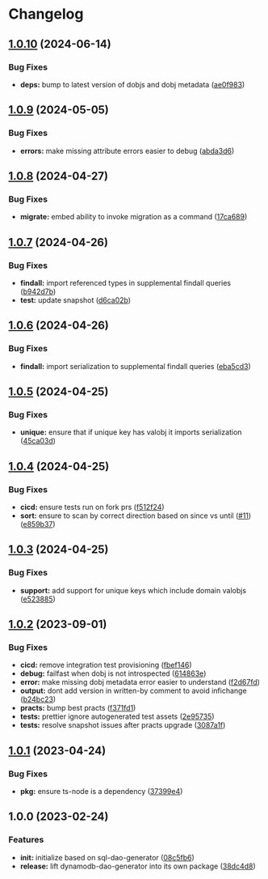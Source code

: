 # Changelog

## [1.0.10](https://github.com/ehmpathy/dynamodb-dao-generator/compare/v1.0.9...v1.0.10) (2024-06-14)


### Bug Fixes

* **deps:** bump to latest version of dobjs and dobj metadata ([ae0f983](https://github.com/ehmpathy/dynamodb-dao-generator/commit/ae0f983e6a40fc889e29fe97e2e00b20bad747bc))

## [1.0.9](https://github.com/ehmpathy/dynamodb-dao-generator/compare/v1.0.8...v1.0.9) (2024-05-05)


### Bug Fixes

* **errors:** make missing attribute errors easier to debug ([abda3d6](https://github.com/ehmpathy/dynamodb-dao-generator/commit/abda3d67aa90dc20404ec251d52a002786e45ac2))

## [1.0.8](https://github.com/ehmpathy/dynamodb-dao-generator/compare/v1.0.7...v1.0.8) (2024-04-27)


### Bug Fixes

* **migrate:** embed ability to invoke migration as a command ([17ca689](https://github.com/ehmpathy/dynamodb-dao-generator/commit/17ca689f24f98a361f65e12bcd2a264cd8fb526c))

## [1.0.7](https://github.com/ehmpathy/dynamodb-dao-generator/compare/v1.0.6...v1.0.7) (2024-04-26)


### Bug Fixes

* **findall:** import referenced types in supplemental findall queries ([b942d7b](https://github.com/ehmpathy/dynamodb-dao-generator/commit/b942d7ba4b6510af819146439558dc1631d3483e))
* **test:** update snapshot ([d6ca02b](https://github.com/ehmpathy/dynamodb-dao-generator/commit/d6ca02b8f6947f9c3f59db8bf004db1f18e74601))

## [1.0.6](https://github.com/ehmpathy/dynamodb-dao-generator/compare/v1.0.5...v1.0.6) (2024-04-26)


### Bug Fixes

* **findall:** import serialization to supplemental findall queries ([eba5cd3](https://github.com/ehmpathy/dynamodb-dao-generator/commit/eba5cd392b01bad5150b9ca5f3f35719e7a8c694))

## [1.0.5](https://github.com/ehmpathy/dynamodb-dao-generator/compare/v1.0.4...v1.0.5) (2024-04-25)


### Bug Fixes

* **unique:** ensure that if unique key has valobj it imports serialization ([45ca03d](https://github.com/ehmpathy/dynamodb-dao-generator/commit/45ca03d54198ec782fb2ce657dbc972f1791356a))

## [1.0.4](https://github.com/ehmpathy/dynamodb-dao-generator/compare/v1.0.3...v1.0.4) (2024-04-25)


### Bug Fixes

* **cicd:** ensure tests run on fork prs ([f512f24](https://github.com/ehmpathy/dynamodb-dao-generator/commit/f512f2477e3777f055b0bb05da68d359edf2b18a))
* **sort:** ensure to scan by correct direction based on since vs until ([#11](https://github.com/ehmpathy/dynamodb-dao-generator/issues/11)) ([e859b37](https://github.com/ehmpathy/dynamodb-dao-generator/commit/e859b37c66835f62086627813aea73c3a3b0a389))

## [1.0.3](https://github.com/ehmpathy/dynamodb-dao-generator/compare/v1.0.2...v1.0.3) (2024-04-25)


### Bug Fixes

* **support:** add support for unique keys which include domain valobjs ([e523885](https://github.com/ehmpathy/dynamodb-dao-generator/commit/e52388530f7a58a4566fb9a31669b11bc3206d61))

## [1.0.2](https://github.com/ehmpathy/dynamodb-dao-generator/compare/v1.0.1...v1.0.2) (2023-09-01)


### Bug Fixes

* **cicd:** remove integration test provisioning ([fbef146](https://github.com/ehmpathy/dynamodb-dao-generator/commit/fbef14614261341577b3652e0b87063e22bf9693))
* **debug:** failfast when dobj is not introspected ([614863e](https://github.com/ehmpathy/dynamodb-dao-generator/commit/614863e99cac9197ce4aa2ef0305b748b19b065f))
* **error:** make missing dobj metadata error easier to understand ([f2d67fd](https://github.com/ehmpathy/dynamodb-dao-generator/commit/f2d67fd0d5c8d2371717d71c8b7de5f15e9802d2))
* **output:** dont add version in written-by comment to avoid infichange ([b24bc23](https://github.com/ehmpathy/dynamodb-dao-generator/commit/b24bc23c2469d8d39b06a2425e7fb64fd3bb83fc))
* **practs:** bump best practs ([f371fd1](https://github.com/ehmpathy/dynamodb-dao-generator/commit/f371fd1946e834c1ecffe87b11cd0998c9960c9e))
* **tests:** prettier ignore autogenerated test assets ([2e95735](https://github.com/ehmpathy/dynamodb-dao-generator/commit/2e95735948850897a79f39c26bd1c10922d11d12))
* **tests:** resolve snapshot issues after practs upgrade ([3087a1f](https://github.com/ehmpathy/dynamodb-dao-generator/commit/3087a1f699ded502bc9a2b07b0d815f080e2f14f))

## [1.0.1](https://github.com/ehmpathy/dynamodb-dao-generator/compare/v1.0.0...v1.0.1) (2023-04-24)


### Bug Fixes

* **pkg:** ensure ts-node is a dependency ([37399e4](https://github.com/ehmpathy/dynamodb-dao-generator/commit/37399e4df5be7eb001b65a921f6cdec1925c13b0))

## 1.0.0 (2023-02-24)


### Features

* **init:** initialize based on sql-dao-generator ([08c5fb6](https://github.com/ehmpathy/dynamodb-dao-generator/commit/08c5fb6374d66e44a486a16a33f44160f6d2b3be))
* **release:** lift dynamodb-dao-generator into its own package ([38dc4d8](https://github.com/ehmpathy/dynamodb-dao-generator/commit/38dc4d862b88ad738ad9fdbe378ced12e5937bb6))
